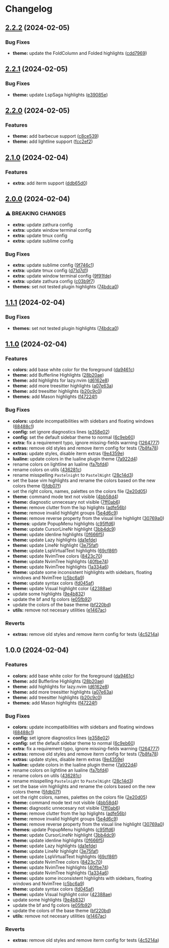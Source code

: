 # Changelog

## [2.2.2](https://github.com/pauchiner/pastelnight.nvim/compare/v2.2.1...v2.2.2) (2024-02-05)


### Bug Fixes

* **theme:** update the FoldColumn and Folded highlights ([cdd7969](https://github.com/pauchiner/pastelnight.nvim/commit/cdd7969c409a6109d82eebd94f94b26998dd06d0))

## [2.2.1](https://github.com/pauchiner/pastelnight.nvim/compare/v2.2.0...v2.2.1) (2024-02-05)


### Bug Fixes

* **theme:** update LspSaga highlights ([e39085e](https://github.com/pauchiner/pastelnight.nvim/commit/e39085ef72cc2971f2dff28e646100d33fd48260))

## [2.2.0](https://github.com/pauchiner/pastelnight.nvim/compare/v2.1.0...v2.2.0) (2024-02-05)


### Features

* **theme:** add barbecue support ([c8ce539](https://github.com/pauchiner/pastelnight.nvim/commit/c8ce539346608c0c78b69cfe73e447a1d80c3ff7))
* **theme:** add lightline support ([fcc2ef2](https://github.com/pauchiner/pastelnight.nvim/commit/fcc2ef22fef368510960a036ce4a5c724f40d4d4))

## [2.1.0](https://github.com/pauchiner/pastelnight.nvim/compare/v2.0.0...v2.1.0) (2024-02-04)


### Features

* **extra:** add iterm support ([ddb65d0](https://github.com/pauchiner/pastelnight.nvim/commit/ddb65d04f4c103c2da92e9f6cd57c20fefeb326a))

## [2.0.0](https://github.com/pauchiner/pastelnight.nvim/compare/v1.1.0...v2.0.0) (2024-02-04)


### ⚠ BREAKING CHANGES

* **extra:** update zathura config
* **extra:** update window terminal config
* **extra:** update tmux config
* **extra:** update sublime config

### Bug Fixes

* **extra:** update sublime config ([9f746c1](https://github.com/pauchiner/pastelnight.nvim/commit/9f746c106aff821445aa2e9b6d767903aa637b0e))
* **extra:** update tmux config ([d71d7d1](https://github.com/pauchiner/pastelnight.nvim/commit/d71d7d1c5d4ce4c1c85a166ec4c5c16fc078b774))
* **extra:** update window terminal config ([9f91fde](https://github.com/pauchiner/pastelnight.nvim/commit/9f91fde5590e762533e3abfec6c693fd27a65547))
* **extra:** update zathura config ([c03b9f7](https://github.com/pauchiner/pastelnight.nvim/commit/c03b9f7d77f152f021bb9ed5a496e0fec69f282c))
* **themes:** set not tested plugin highlights ([74bdca0](https://github.com/pauchiner/pastelnight.nvim/commit/74bdca0f59d9a929407dd854cda3f96a804134fe))

## [1.1.1](https://github.com/pauchiner/pastelnight.nvim/compare/v1.1.0...v1.1.1) (2024-02-04)


### Bug Fixes

* **themes:** set not tested plugin highlights ([74bdca0](https://github.com/pauchiner/pastelnight.nvim/commit/74bdca0f59d9a929407dd854cda3f96a804134fe))

## [1.1.0](https://github.com/pauchiner/pastelnight.nvim/compare/v1.0.0...v1.1.0) (2024-02-04)


### Features

* **colors:** add base white color for the foreground ([da9461c](https://github.com/pauchiner/pastelnight.nvim/commit/da9461ca97fb7d43906cc934cece36c01955fc11))
* **theme:** add Bufferline Highlights ([28b20ae](https://github.com/pauchiner/pastelnight.nvim/commit/28b20ae73134367f3c66ebaf2edb45134f9fabfc))
* **theme:** add highlights for lazy.nvim ([d6162e8](https://github.com/pauchiner/pastelnight.nvim/commit/d6162e800faf86e7d60d1772dc8d9e46ab66ed03))
* **theme:** add more treesitter highlights ([a07e63a](https://github.com/pauchiner/pastelnight.nvim/commit/a07e63ae23d42127af2ec550a5ea42d259588a32))
* **theme:** add treesitter highlights ([b20c9c0](https://github.com/pauchiner/pastelnight.nvim/commit/b20c9c0c1071146f725adb8dbe57ab2c932a4dca))
* **themes:** add Mason highlights ([f47224f](https://github.com/pauchiner/pastelnight.nvim/commit/f47224f6b38f9e9954cbe2883441f08111b9560c))


### Bug Fixes

* **colors:** update incompatibilities with sidebars and floating windows ([68488c1](https://github.com/pauchiner/pastelnight.nvim/commit/68488c1923a04b16c0813539a9774b7fa85a47db))
* **config:** set ignore diagnostics lines ([e358e02](https://github.com/pauchiner/pastelnight.nvim/commit/e358e02bd6576888f1ae7e5673b87cbb2b81411b))
* **config:** set the default sidebar theme to normal ([6c9eb60](https://github.com/pauchiner/pastelnight.nvim/commit/6c9eb60ec5855e2312d548b2a5affdf11179629d))
* **extra:** fix a requirement typo, ignore missing-fields warning ([1264777](https://github.com/pauchiner/pastelnight.nvim/commit/12647775c28294b7f553dd8cf878a6743a87caa9))
* **extras:** remove old styles and remove iterm config for tests ([7b8fa78](https://github.com/pauchiner/pastelnight.nvim/commit/7b8fa78ac21cca65287460616daa4887690465be))
* **extras:** update styles, disable iterm extras ([9e4359e](https://github.com/pauchiner/pastelnight.nvim/commit/9e4359ed66b1744d2cc92a710a7aa32ae8b1ca63))
* **lualine:** update colors in the lualine plugin theme ([7a922d4](https://github.com/pauchiner/pastelnight.nvim/commit/7a922d4d36ae6c3ad82b416f6ffafe33e9c280c0))
* rename colors on lightline an lualine ([fa7bfd4](https://github.com/pauchiner/pastelnight.nvim/commit/fa7bfd45dfcfc52a766ea72e3d8a3926fd6d3f66))
* rename colors on utils ([436281c](https://github.com/pauchiner/pastelnight.nvim/commit/436281c7d1cf0583e8b9e5db5e7d616cf8344ec3))
* rename misspelling `Pastelnight` to `PastelNight` ([28c14d3](https://github.com/pauchiner/pastelnight.nvim/commit/28c14d31bef65250f7676846ab84fb78d9131c62))
* set the base vim highlights and rename the colors based on the new colors theme ([5fdb07f](https://github.com/pauchiner/pastelnight.nvim/commit/5fdb07fedc5d054447bce8bc6cd96ed5cc466905))
* set the right colors, names, palettes on the colors file ([2e20d05](https://github.com/pauchiner/pastelnight.nvim/commit/2e20d05f79c27276ed0a2c94d0191b0a211231df))
* **theme:** command mode text not visible ([4bb58d4](https://github.com/pauchiner/pastelnight.nvim/commit/4bb58d4ad1929b2e5ebab068e7da324d2b9f3aad))
* **theme:** diagnostic unnecesary not visible ([7ff0ab6](https://github.com/pauchiner/pastelnight.nvim/commit/7ff0ab672c1ba96e924cd99064975ae963d06fd4))
* **theme:** remove clutter from the lsp higlights ([adfe56b](https://github.com/pauchiner/pastelnight.nvim/commit/adfe56bd93c2ebb7a048a1feb94fe384c5091775))
* **theme:** remove invalid highlight groups ([5e4d6c9](https://github.com/pauchiner/pastelnight.nvim/commit/5e4d6c919c7f84e311d432532e2252687a223773))
* **theme:** remove reverse property from the visual line highlight ([30769a0](https://github.com/pauchiner/pastelnight.nvim/commit/30769a0b7908875bd3df448c340e108aca5cfcad))
* **themes:** update PopupMenu highlights ([c95ffd6](https://github.com/pauchiner/pastelnight.nvim/commit/c95ffd6c4e9d5e8ad75880b8ce61e355602291b2))
* **theme:** update CursorLineNr highlight ([3bb4dc9](https://github.com/pauchiner/pastelnight.nvim/commit/3bb4dc9a8e47105b789b40d8d63127933122f540))
* **theme:** update idenline highlights ([0f666f5](https://github.com/pauchiner/pastelnight.nvim/commit/0f666f55328c9bba66a81a124b394f5d98a58fe9))
* **theme:** update Lazy highlights ([da1efde](https://github.com/pauchiner/pastelnight.nvim/commit/da1efdeab04fc9ff16830da4f16491db5a71bf34))
* **theme:** update LineNr highlight ([3e75faf](https://github.com/pauchiner/pastelnight.nvim/commit/3e75faff978ca3e6e0739a09c60a3717622bf776))
* **theme:** update LspVirtualText highlights ([69cf86f](https://github.com/pauchiner/pastelnight.nvim/commit/69cf86f1134a77921c3264561be5b13487c355ff))
* **theme:** update NvimTree colors ([8423c70](https://github.com/pauchiner/pastelnight.nvim/commit/8423c7056c8095d6c22d9608e20f1a5a6a33d08c))
* **theme:** update NvimTree highlights ([40fbe74](https://github.com/pauchiner/pastelnight.nvim/commit/40fbe7479e9dd2367ed1b0ccd818aa87e1ca566f))
* **theme:** update NvimTree highlights ([1a334a6](https://github.com/pauchiner/pastelnight.nvim/commit/1a334a688a620e3caa4ea762ed425a0cb5896395))
* **theme:** update some inconsistent highlights with sidebars, floating windows and NvimTree ([c5bc6a9](https://github.com/pauchiner/pastelnight.nvim/commit/c5bc6a9c2a4d7e995337198f52a9ca6cab2cb6f6))
* **theme:** update syntax colors ([fd045af](https://github.com/pauchiner/pastelnight.nvim/commit/fd045af27b0360ac60b8a2d1ef7ff286b9e0965c))
* **theme:** update Visual highlight color ([42388ae](https://github.com/pauchiner/pastelnight.nvim/commit/42388aef8959c6c6bc90c9e86c7d115b0b09693e))
* update some highlights ([9e4b832](https://github.com/pauchiner/pastelnight.nvim/commit/9e4b832d5117a28576b037f6fe487dc7d691b4d5))
* update the bf and fg colors ([e05fb92](https://github.com/pauchiner/pastelnight.nvim/commit/e05fb927e2ae9d094894a0413c94ecf29251a351))
* update the colors of the base theme ([bf220bd](https://github.com/pauchiner/pastelnight.nvim/commit/bf220bd262303c173e0ee1f09f80d3dd620a4c3b))
* **utils:** remove not necesary utilities ([e1467ac](https://github.com/pauchiner/pastelnight.nvim/commit/e1467ac8591930990afb4e679fca733b41b4f558))


### Reverts

* **extras:** remove old styles and remove iterm config for tests ([4c5214a](https://github.com/pauchiner/pastelnight.nvim/commit/4c5214a28682e7ff47257976f721203031677d43))

## 1.0.0 (2024-02-04)


### Features

* **colors:** add base white color for the foreground ([da9461c](https://github.com/pauchiner/pastelnight.nvim/commit/da9461ca97fb7d43906cc934cece36c01955fc11))
* **theme:** add Bufferline Highlights ([28b20ae](https://github.com/pauchiner/pastelnight.nvim/commit/28b20ae73134367f3c66ebaf2edb45134f9fabfc))
* **theme:** add highlights for lazy.nvim ([d6162e8](https://github.com/pauchiner/pastelnight.nvim/commit/d6162e800faf86e7d60d1772dc8d9e46ab66ed03))
* **theme:** add more treesitter highlights ([a07e63a](https://github.com/pauchiner/pastelnight.nvim/commit/a07e63ae23d42127af2ec550a5ea42d259588a32))
* **theme:** add treesitter highlights ([b20c9c0](https://github.com/pauchiner/pastelnight.nvim/commit/b20c9c0c1071146f725adb8dbe57ab2c932a4dca))
* **themes:** add Mason highlights ([f47224f](https://github.com/pauchiner/pastelnight.nvim/commit/f47224f6b38f9e9954cbe2883441f08111b9560c))


### Bug Fixes

* **colors:** update incompatibilities with sidebars and floating windows ([68488c1](https://github.com/pauchiner/pastelnight.nvim/commit/68488c1923a04b16c0813539a9774b7fa85a47db))
* **config:** set ignore diagnostics lines ([e358e02](https://github.com/pauchiner/pastelnight.nvim/commit/e358e02bd6576888f1ae7e5673b87cbb2b81411b))
* **config:** set the default sidebar theme to normal ([6c9eb60](https://github.com/pauchiner/pastelnight.nvim/commit/6c9eb60ec5855e2312d548b2a5affdf11179629d))
* **extra:** fix a requirement typo, ignore missing-fields warning ([1264777](https://github.com/pauchiner/pastelnight.nvim/commit/12647775c28294b7f553dd8cf878a6743a87caa9))
* **extras:** remove old styles and remove iterm config for tests ([7b8fa78](https://github.com/pauchiner/pastelnight.nvim/commit/7b8fa78ac21cca65287460616daa4887690465be))
* **extras:** update styles, disable iterm extras ([9e4359e](https://github.com/pauchiner/pastelnight.nvim/commit/9e4359ed66b1744d2cc92a710a7aa32ae8b1ca63))
* **lualine:** update colors in the lualine plugin theme ([7a922d4](https://github.com/pauchiner/pastelnight.nvim/commit/7a922d4d36ae6c3ad82b416f6ffafe33e9c280c0))
* rename colors on lightline an lualine ([fa7bfd4](https://github.com/pauchiner/pastelnight.nvim/commit/fa7bfd45dfcfc52a766ea72e3d8a3926fd6d3f66))
* rename colors on utils ([436281c](https://github.com/pauchiner/pastelnight.nvim/commit/436281c7d1cf0583e8b9e5db5e7d616cf8344ec3))
* rename misspelling `Pastelnight` to `PastelNight` ([28c14d3](https://github.com/pauchiner/pastelnight.nvim/commit/28c14d31bef65250f7676846ab84fb78d9131c62))
* set the base vim highlights and rename the colors based on the new colors theme ([5fdb07f](https://github.com/pauchiner/pastelnight.nvim/commit/5fdb07fedc5d054447bce8bc6cd96ed5cc466905))
* set the right colors, names, palettes on the colors file ([2e20d05](https://github.com/pauchiner/pastelnight.nvim/commit/2e20d05f79c27276ed0a2c94d0191b0a211231df))
* **theme:** command mode text not visible ([4bb58d4](https://github.com/pauchiner/pastelnight.nvim/commit/4bb58d4ad1929b2e5ebab068e7da324d2b9f3aad))
* **theme:** diagnostic unnecesary not visible ([7ff0ab6](https://github.com/pauchiner/pastelnight.nvim/commit/7ff0ab672c1ba96e924cd99064975ae963d06fd4))
* **theme:** remove clutter from the lsp higlights ([adfe56b](https://github.com/pauchiner/pastelnight.nvim/commit/adfe56bd93c2ebb7a048a1feb94fe384c5091775))
* **theme:** remove invalid highlight groups ([5e4d6c9](https://github.com/pauchiner/pastelnight.nvim/commit/5e4d6c919c7f84e311d432532e2252687a223773))
* **theme:** remove reverse property from the visual line highlight ([30769a0](https://github.com/pauchiner/pastelnight.nvim/commit/30769a0b7908875bd3df448c340e108aca5cfcad))
* **themes:** update PopupMenu highlights ([c95ffd6](https://github.com/pauchiner/pastelnight.nvim/commit/c95ffd6c4e9d5e8ad75880b8ce61e355602291b2))
* **theme:** update CursorLineNr highlight ([3bb4dc9](https://github.com/pauchiner/pastelnight.nvim/commit/3bb4dc9a8e47105b789b40d8d63127933122f540))
* **theme:** update idenline highlights ([0f666f5](https://github.com/pauchiner/pastelnight.nvim/commit/0f666f55328c9bba66a81a124b394f5d98a58fe9))
* **theme:** update Lazy highlights ([da1efde](https://github.com/pauchiner/pastelnight.nvim/commit/da1efdeab04fc9ff16830da4f16491db5a71bf34))
* **theme:** update LineNr highlight ([3e75faf](https://github.com/pauchiner/pastelnight.nvim/commit/3e75faff978ca3e6e0739a09c60a3717622bf776))
* **theme:** update LspVirtualText highlights ([69cf86f](https://github.com/pauchiner/pastelnight.nvim/commit/69cf86f1134a77921c3264561be5b13487c355ff))
* **theme:** update NvimTree colors ([8423c70](https://github.com/pauchiner/pastelnight.nvim/commit/8423c7056c8095d6c22d9608e20f1a5a6a33d08c))
* **theme:** update NvimTree highlights ([40fbe74](https://github.com/pauchiner/pastelnight.nvim/commit/40fbe7479e9dd2367ed1b0ccd818aa87e1ca566f))
* **theme:** update NvimTree highlights ([1a334a6](https://github.com/pauchiner/pastelnight.nvim/commit/1a334a688a620e3caa4ea762ed425a0cb5896395))
* **theme:** update some inconsistent highlights with sidebars, floating windows and NvimTree ([c5bc6a9](https://github.com/pauchiner/pastelnight.nvim/commit/c5bc6a9c2a4d7e995337198f52a9ca6cab2cb6f6))
* **theme:** update syntax colors ([fd045af](https://github.com/pauchiner/pastelnight.nvim/commit/fd045af27b0360ac60b8a2d1ef7ff286b9e0965c))
* **theme:** update Visual highlight color ([42388ae](https://github.com/pauchiner/pastelnight.nvim/commit/42388aef8959c6c6bc90c9e86c7d115b0b09693e))
* update some highlights ([9e4b832](https://github.com/pauchiner/pastelnight.nvim/commit/9e4b832d5117a28576b037f6fe487dc7d691b4d5))
* update the bf and fg colors ([e05fb92](https://github.com/pauchiner/pastelnight.nvim/commit/e05fb927e2ae9d094894a0413c94ecf29251a351))
* update the colors of the base theme ([bf220bd](https://github.com/pauchiner/pastelnight.nvim/commit/bf220bd262303c173e0ee1f09f80d3dd620a4c3b))
* **utils:** remove not necesary utilities ([e1467ac](https://github.com/pauchiner/pastelnight.nvim/commit/e1467ac8591930990afb4e679fca733b41b4f558))


### Reverts

* **extras:** remove old styles and remove iterm config for tests ([4c5214a](https://github.com/pauchiner/pastelnight.nvim/commit/4c5214a28682e7ff47257976f721203031677d43))

